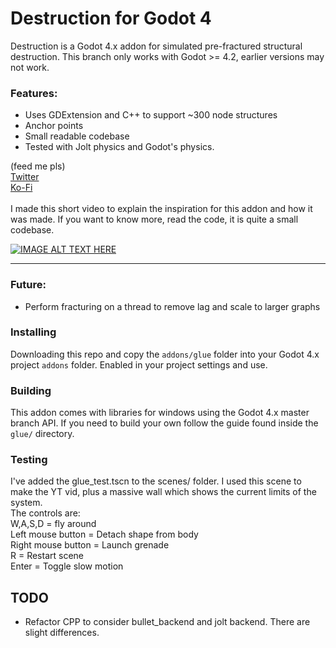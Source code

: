 # Destruction for Godot 4

Destruction is a Godot 4.x addon for simulated pre-fractured structural destruction. This branch only works with Godot >= 4.2, earlier versions may not work. <br>

### Features:
* Uses GDExtension and C++ to support ~300 node structures
* Anchor points
* Small readable codebase
* Tested with Jolt physics and Godot's physics. <br>



(feed me pls) <br>
[Twitter](https://twitter.com/RiordanCallil) <br>
[Ko-Fi](https://ko-fi.com/upakai)
<br>
<br>
I made this short video to explain the inspiration for this addon and how it was made. If you want to know more, read the code, it is quite a small codebase.

[![IMAGE ALT TEXT HERE](https://img.youtube.com/vi/mpDvrJ0uqWQ/0.jpg)](https://youtu.be/mpDvrJ0uqWQ)




-------



### Future:
* Perform fracturing on a thread to remove lag and scale to larger graphs

### Installing
Downloading this repo and copy the ```addons/glue``` folder into your Godot 4.x project ```addons``` folder. Enabled in your project settings and use.

### Building
This addon comes with libraries for windows using the Godot 4.x master branch API. If you need to build your own follow the guide found inside the ```glue/``` directory.

### Testing
I've added the glue_test.tscn to the scenes/ folder. I used this scene to make the YT vid, plus a massive wall which shows the current limits of the system.
<br>The controls are:
<br>W,A,S,D = fly around
<br>Left mouse button = Detach shape from body
<br>Right mouse button = Launch grenade
<br>R = Restart scene
<br>Enter = Toggle slow motion

## TODO
- Refactor CPP to consider bullet_backend and jolt backend. There are slight differences. 